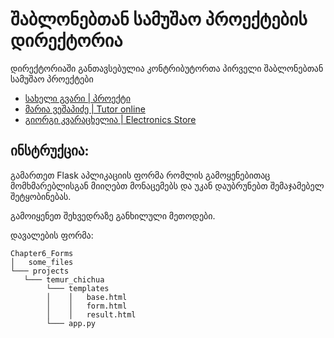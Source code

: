 # შაბლონებთან სამუშაო პროექტების დირექტორია

დირექტორიაში განთავსებულია კონტრიბუტორთა პირველი შაბლონებთან სამუშაო პროექტები

- [სახელი გვარი | პროექტი](/მისამართი)
- [მარია ვეშაპიძე | Tutor online](/Chapter6_Forms/Projects/maria_veshapidze/app.py)
- [გიორგი კვარაცხელია | Electronics Store](Chapter6_Forms/Projects/Giorgi_Kvaratskhelia/app.py)

## ინსტრუქცია:

გამართეთ Flask აპლიკაციის ფორმა რომლის გამოყენებითაც მომხმარებლისგან მიიღებთ მონაცემებს და უკან დაუბრუნებთ შემაჯამებელ შეტყობინებას.

გამოიყენეთ შეხვედრაზე განხილული მეთოდები.

დავალების ფორმა:
```
Chapter6_Forms
│   some_files
└─── projects
   └─── temur_chichua
        └─── templates
        │    │   base.html
        │    │   form.html
        │    │   result.html
        └─── app.py
```
